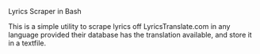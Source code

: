 Lyrics Scraper in Bash

This is a simple utility to scrape lyrics off LyricsTranslate.com in any language provided their database has the translation available, and store it in a textfile.
